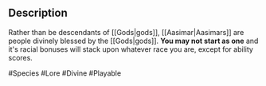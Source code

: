 ## Description

Rather than be descendants of [[Gods|gods]], [[Aasimar|Aasimars]] are people divinely blessed by the [[Gods|gods]]. **You may not start as one** and it's racial bonuses will stack upon whatever race you are, except for ability scores.

#Species #Lore #Divine #Playable